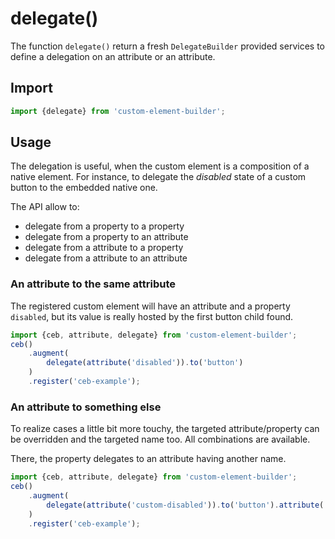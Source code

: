 # delegate()

The function `delegate()` return a fresh `DelegateBuilder` provided services to define a delegation on an attribute or an attribute.

## Import

```javascript
import {delegate} from 'custom-element-builder';
```

## Usage

The delegation is useful, when the custom element is a composition of a native element.
For instance, to delegate the _disabled_ state of a custom button to the embedded native one.

The API allow to:

- delegate from a property to a property
- delegate from a property to an attribute
- delegate from a attribute to a property
- delegate from a attribute to an attribute

### An attribute to the same attribute

The registered custom element will have an attribute and a property `disabled`,
but its value is really hosted by the first button child found.

```javascript
import {ceb, attribute, delegate} from 'custom-element-builder';
ceb()
    .augment(
        delegate(attribute('disabled')).to('button')
    )
    .register('ceb-example');
```

### An attribute to something else

To realize cases a little bit more touchy, the targeted attribute/property can be overridden and the targeted name too. 
All combinations are available.

There, the property delegates to an attribute having another name.

```javascript
import {ceb, attribute, delegate} from 'custom-element-builder';
ceb()
    .augment(
        delegate(attribute('custom-disabled')).to('button').attribute('disabled')
    )
    .register('ceb-example');
```

